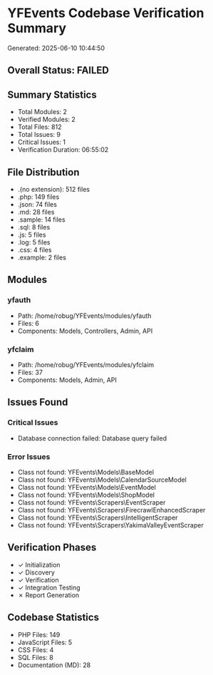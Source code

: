 # YFEvents Codebase Verification Summary

Generated: 2025-06-10 10:44:50

## Overall Status: **FAILED**

## Summary Statistics
- Total Modules: 2
- Verified Modules: 2
- Total Files: 812
- Total Issues: 9
- Critical Issues: 1
- Verification Duration: 06:55:02

## File Distribution
- .(no extension): 512 files
- .php: 149 files
- .json: 74 files
- .md: 28 files
- .sample: 14 files
- .sql: 8 files
- .js: 5 files
- .log: 5 files
- .css: 4 files
- .example: 2 files

## Modules
### yfauth
- Path: /home/robug/YFEvents/modules/yfauth
- Files: 6
- Components: Models, Controllers, Admin, API

### yfclaim
- Path: /home/robug/YFEvents/modules/yfclaim
- Files: 37
- Components: Models, Admin, API

## Issues Found

### Critical Issues
- Database connection failed: Database query failed

### Error Issues
- Class not found: YFEvents\Models\BaseModel
- Class not found: YFEvents\Models\CalendarSourceModel
- Class not found: YFEvents\Models\EventModel
- Class not found: YFEvents\Models\ShopModel
- Class not found: YFEvents\Scrapers\EventScraper
- Class not found: YFEvents\Scrapers\FirecrawlEnhancedScraper
- Class not found: YFEvents\Scrapers\IntelligentScraper
- Class not found: YFEvents\Scrapers\YakimaValleyEventScraper

## Verification Phases
- ✓ Initialization
- ✓ Discovery
- ✓ Verification
- ✓ Integration Testing
- ✗ Report Generation

## Codebase Statistics
- PHP Files: 149
- JavaScript Files: 5
- CSS Files: 4
- SQL Files: 8
- Documentation (MD): 28
